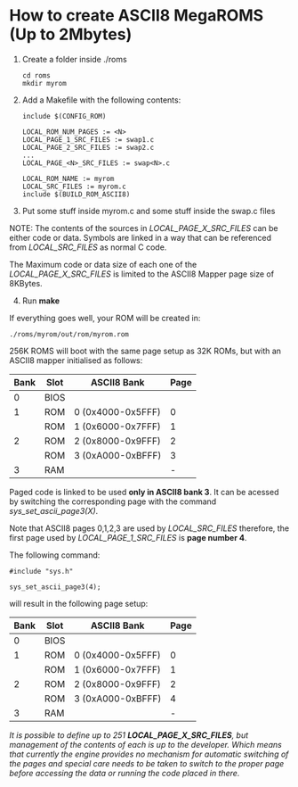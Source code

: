 # How to create ASCII8 MegaROMS (Up to 2Mbytes)


1. Create a folder inside ./roms

    ```
    cd roms
    mkdir myrom
    ```

2. Add a Makefile with the following contents:

    ```
    include $(CONFIG_ROM)

    LOCAL_ROM_NUM_PAGES := <N>
    LOCAL_PAGE_1_SRC_FILES := swap1.c
    LOCAL_PAGE_2_SRC_FILES := swap2.c
    ...
    LOCAL_PAGE_<N>_SRC_FILES := swap<N>.c

    LOCAL_ROM_NAME := myrom
    LOCAL_SRC_FILES := myrom.c
    include $(BUILD_ROM_ASCII8)
    ```

3. Put some stuff inside myrom.c and some stuff inside the swap<X>.c files

NOTE: The contents of the sources in *LOCAL_PAGE_X_SRC_FILES* can be either code
or data. Symbols are linked in a way that can be referenced from *LOCAL_SRC_FILES* as
normal C code.

The Maximum code or data size of each one of the *LOCAL_PAGE_X_SRC_FILES* is limited
to the ASCII8 Mapper page size of 8KBytes.

4. Run **make**

If everything goes well, your ROM will be created in:

```
./roms/myrom/out/rom/myrom.rom
```

256K ROMS will boot with the same page setup as 32K ROMs, but with an ASCII8
mapper initialised as follows:

| Bank  | Slot | ASCII8 Bank      | Page |
|-------|------|------------------|------|
| 0     | BIOS |                  |      |
| 1     | ROM  |  0 (0x4000-0x5FFF) |   0|
|       | ROM  |  1 (0x6000-0x7FFF) | 1  |
| 2     | ROM  |  2 (0x8000-0x9FFF)| 2   |
|       | ROM  |  3 (0xA000-0xBFFF) | 3  |
| 3     | RAM  |                   |  -    |


Paged code is linked to be used **only in ASCII8 bank 3**. It can be acessed by
switching the corresponding page with the command *sys_set_ascii_page3(X)*.

Note that ASCII8 pages 0,1,2,3 are used by *LOCAL_SRC_FILES* therefore, the first
page used by *LOCAL_PAGE_1_SRC_FILES* is **page number 4**.

The following command:

```
#include "sys.h"

sys_set_ascii_page3(4);
```

will result in the following page setup:

| Bank  | Slot | ASCII8 Bank      | Page |
|-------|------|------------------|------|
| 0     | BIOS |                  |      |
| 1     | ROM  |  0 (0x4000-0x5FFF) |   0|
|       | ROM  |  1 (0x6000-0x7FFF) | 1  |
| 2     | ROM  |  2 (0x8000-0x9FFF)| 2   |
|       | ROM  |  3 (0xA000-0xBFFF) | 4  |
| 3     | RAM  |                   |  -    |


*It is possible to define up to 251 **LOCAL_PAGE_X_SRC_FILES**, but management
of the contents of each is up to the developer. Which means that currently the
engine provides no mechanism for automatic switching of the pages and special
care needs to be taken to switch to the proper page before accessing the data
or running the code placed in there.*

